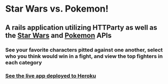 # Star Wars vs. Pokemon!

## A rails application utilizing HTTParty as well as the [Star Wars](http://swapi.co/) and [Pokemon](http://pokeapi.co/) APIs

### See your favorite characters pitted against one another, select who you think would win in a fight, and view the top fighters in each category

### [See the live app deployed to Heroku](https://star-wars-versus-pokemon.herokuapp.com/fights/index)
